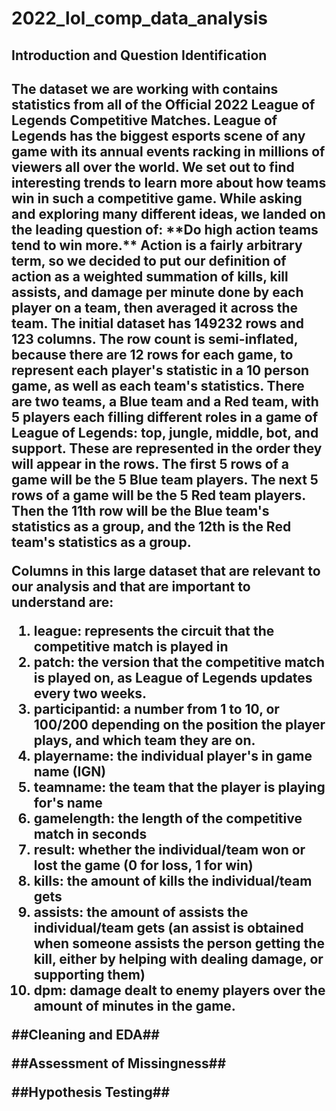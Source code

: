 # 2022_lol_comp_data_analysis

<h2>Introduction and Question Identification<h2>
The dataset we are working with contains statistics from all of the Official 2022 League of Legends Competitive Matches. League of Legends has the biggest esports scene of any game with its annual events racking in millions of viewers all over the world. We set out to find interesting trends to learn more about how teams win in such a competitive game. While asking and exploring many different ideas, we landed on the leading question of: **Do high action teams tend to win more.** Action is a fairly arbitrary term, so we decided to put our definition of action as a weighted summation of kills, kill assists, and damage per minute done by each player on a team, then averaged it across the team. The initial dataset has 149232 rows and 123 columns. The row count is semi-inflated, because there are 12 rows for each game, to represent each player's statistic in a 10 person game, as well as each team's statistics. 
There are two teams, a Blue team and a Red team, with 5 players each filling different roles in a game of League of Legends: top, jungle, middle, bot, and support. These are represented in the order they will appear in the rows. The first 5 rows of a game will be the 5 Blue team players. The next 5 rows of a game will be the 5 Red team players. Then the 11th row will be the Blue team's statistics as a group, and the 12th is the Red team's statistics as a group. 

Columns in this large dataset that are relevant to our analysis and that are important to understand are: 
1. league: represents the circuit that the competitive match is played in
2. patch: the version that the competitive match is played on, as League of Legends updates every two weeks.
3. participantid: a number from 1 to 10, or 100/200 depending on the position the player plays, and which team they are on.
4. playername: the individual player's in game name (IGN)
5. teamname: the team that the player is playing for's name
6. gamelength: the length of the competitive match in seconds
7. result: whether the individual/team won or lost the game (0 for loss, 1 for win)
8. kills: the amount of kills the individual/team gets
9. assists: the amount of assists the individual/team gets (an assist is obtained when someone assists the person getting the kill, either by helping with dealing damage, or supporting them)
10. dpm: damage dealt to enemy players over the amount of minutes in the game. 

##Cleaning and EDA##

##Assessment of Missingness##

##Hypothesis Testing##
